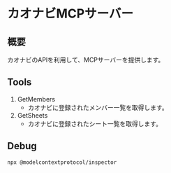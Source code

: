 # カオナビMCPサーバー

## 概要
カオナビのAPIを利用して、MCPサーバーを提供します。

## Tools
1. GetMembers
   - カオナビに登録されたメンバー一覧を取得します。
2. GetSheets
   - カオナビに登録されたシート一覧を取得します。

## Debug
```bash
npx @modelcontextprotocol/inspector
```